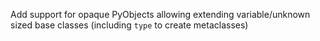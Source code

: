 Add support for opaque PyObjects allowing extending variable/unknown sized base classes (including `type` to create metaclasses)